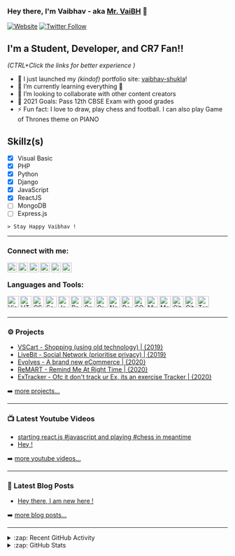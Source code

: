 ### Hey there, I'm Vaibhav - aka [Mr. VaiBH][google_mrvaibh] 👋

[![Website](https://img.shields.io/website?label=vaibhavshukla.ml&style=for-the-badge&url=https://vaibhav-shukla.herokuapp.com)](https://vaibhav-shukla.herokuapp.com)
[![Twitter Follow](https://img.shields.io/twitter/follow/mrvaibh0?color=1DA1F2&logo=twitter&style=for-the-badge)](https://twitter.com/intent/follow?original_referer=https%3A%2F%2Fgithub.com%2Fmr-vaibh&screen_name=MrVaiBH0)

## I'm a Student, Developer, and CR7 Fan!!

_(CTRL+Click the links for better experience )_

- 🔭 I just launched my _(kindof)_ portfolio site: [vaibhav-shukla][portfolio]!
- 🌱 I’m currently learning everything 🤣
- 👯 I’m looking to collaborate with other content creators
- 🥅 2021 Goals: Pass 12th CBSE Exam with good grades
- ⚡ Fun fact: I love to draw, play chess and football. I can also play Game of Thrones theme on PIANO

## Skillz(s)
- [x] Visual Basic
- [x] PHP
- [x] Python
- [x] Django
- [x] JavaScript
- [x] ReactJS
- [ ] MongoDB
- [ ] Express.js

``` > Stay Happy Vaibhav ! ```

---
<!-- ### Spotify Playing 🎧

[<img src="https://now-playing-codestackr.vercel.app/api/spotify-playing" alt="mrvaibh Spotify Playing" width="350" />](https://open.spotify.com/user/swyqyimdc12jajde4vpwd2x1b) -->

### Connect with me:

[<img align="left" alt="mrvaibh.ml" width="22px" src="https://raw.githubusercontent.com/iconic/open-iconic/master/svg/globe.svg" />][website]
[<img align="left" alt="mrvaibh | YouTube" width="22px" src="https://cdn.jsdelivr.net/npm/simple-icons@v3/icons/youtube.svg" />][youtube]
[<img align="left" alt="MrVaiBH0 | Twitter" width="22px" src="https://cdn.jsdelivr.net/npm/simple-icons@v3/icons/twitter.svg" />][twitter]
[<img align="left" alt="mrvaibh0 | Facebook" width="22px" src="https://cdn.jsdelivr.net/npm/simple-icons@v3/icons/facebook.svg" />][facebook]
[<img align="left" alt="mrvaibh0 | Instagram" width="22px" src="https://cdn.jsdelivr.net/npm/simple-icons@v3/icons/instagram.svg" />][instagram]
[<img align="left" alt="mrvaibh0 | LinkedIn" width="22px" src="https://cdn.jsdelivr.net/npm/simple-icons@v3/icons/linkedin.svg" />][linkedin]

<br />

### Languages and Tools:

[<img align="left" alt="Visual Studio Code" width="26px" src="https://raw.githubusercontent.com/github/explore/80688e429a7d4ef2fca1e82350fe8e3517d3494d/topics/visual-studio-code/visual-studio-code.png" />](#)
[<img align="left" alt="HTML5" width="26px" src="https://raw.githubusercontent.com/github/explore/80688e429a7d4ef2fca1e82350fe8e3517d3494d/topics/html/html.png" />](#)
[<img align="left" alt="CSS3" width="26px" src="https://raw.githubusercontent.com/github/explore/80688e429a7d4ef2fca1e82350fe8e3517d3494d/topics/css/css.png" />](#)
[<img align="left" alt="Sass" width="26px" src="https://raw.githubusercontent.com/github/explore/80688e429a7d4ef2fca1e82350fe8e3517d3494d/topics/sass/sass.png" />](#)
[<img align="left" alt="JavaScript" width="26px" src="https://raw.githubusercontent.com/github/explore/80688e429a7d4ef2fca1e82350fe8e3517d3494d/topics/javascript/javascript.png" />](#)
[<img align="left" alt="React" width="26px" src="https://raw.githubusercontent.com/github/explore/80688e429a7d4ef2fca1e82350fe8e3517d3494d/topics/react/react.png" />](#)
[<img align="left" alt="Gatsby" width="26px" src="https://raw.githubusercontent.com/github/explore/e94815998e4e0713912fed477a1f346ec04c3da2/topics/gatsby/gatsby.png" />](#)
[<img align="left" alt="GraphQL" width="26px" src="https://raw.githubusercontent.com/github/explore/80688e429a7d4ef2fca1e82350fe8e3517d3494d/topics/graphql/graphql.png" />](#)
[<img align="left" alt="Node.js" width="26px" src="https://raw.githubusercontent.com/github/explore/80688e429a7d4ef2fca1e82350fe8e3517d3494d/topics/nodejs/nodejs.png" />](#)
[<img align="left" alt="Deno" width="26px" src="https://raw.githubusercontent.com/github/explore/361e2821e2dea67711cde99c9c40ed357061cf27/topics/deno/deno.png" />](#)
[<img align="left" alt="SQL" width="26px" src="https://raw.githubusercontent.com/github/explore/80688e429a7d4ef2fca1e82350fe8e3517d3494d/topics/sql/sql.png" />](#)
[<img align="left" alt="MySQL" width="26px" src="https://raw.githubusercontent.com/github/explore/80688e429a7d4ef2fca1e82350fe8e3517d3494d/topics/mysql/mysql.png" />](#)
[<img align="left" alt="MongoDB" width="26px" src="https://raw.githubusercontent.com/github/explore/80688e429a7d4ef2fca1e82350fe8e3517d3494d/topics/mongodb/mongodb.png" />](#)
[<img align="left" alt="Git" width="26px" src="https://raw.githubusercontent.com/github/explore/80688e429a7d4ef2fca1e82350fe8e3517d3494d/topics/git/git.png" />](#)
[<img align="left" alt="GitHub" width="26px" src="https://raw.githubusercontent.com/github/explore/78df643247d429f6cc873026c0622819ad797942/topics/github/github.png" />](#)
[<img align="left" alt="Terminal" width="26px" src="https://raw.githubusercontent.com/github/explore/80688e429a7d4ef2fca1e82350fe8e3517d3494d/topics/terminal/terminal.png" />](#)

<br />
<br />

---

### ⚙️ Projects

- [VSCart - Shopping (using old technology) | {2019}](https://vscart.herokuapp.com)
- [LiveBit - Social Network (prioritise privacy) | {2019}](https://livebit.herokuapp.com)
- [Evolves - A brand new eCommerce | {2020}](https://evolves.herokuapp.com)
- [ReMART - Remind Me At Right Time | {2020}](https://remart.herokuapp.com)
- [ExTracker - Ofc it don't track ur Ex, its an exercise Tracker | {2020}](https://extracker.herokuapp.com)

➡️ [more projects...](https://linkrr.in/mrvaibh)

---

### 📺 Latest Youtube Videos

<!-- YOUTUBE:START -->
- [starting react.js #javascript and playing #chess in meantime](https://www.youtube.com/watch?v=kc075ChqbmU)
- [Hey !](https://www.youtube.com/watch?v=xVP_iEOAKic)
<!-- YOUTUBE:END -->

➡️ [more youtube videos...](https://www.youtube.com/channel/UCdokRgcJAzSSj-NAvoWs-ug)

---

### 📕 Latest Blog Posts

<!-- BLOG-POST-LIST:START -->
- [Hey there, I am new here !](https://dev.to/mrvaibh/hey-there-i-am-new-here-3p1i)
<!-- BLOG-POST-LIST:END -->

➡️ [more blog posts...](https://dev.to/mrvaibh)

---

<details>
  <summary>:zap: Recent GitHub Activity</summary>
  
<!--START_SECTION:activity-->
1. 🗣 Commented on [#417](https://github.com/bombardier-gif/covid-vaccine-booking/issues/417) in [bombardier-gif/covid-vaccine-booking](https://github.com/bombardier-gif/covid-vaccine-booking)
<!--END_SECTION:activity-->

</details>

<details>
  <summary>:zap: GitHub Stats</summary>

  <img align="left" alt="Vaibhav Shukla's GitHub Stats" src="https://github-readme-stats.vercel.app/api?username=mr-vaibh&show_icons=true&hide_border=true" />

</details>

[google_mrvaibh]: https://www.google.com/search?q=mrvaibh
[website]: http://mrvaibh.ml
[portfolio]: https://vaibhav-shukla.herokuapp.com
[twitter]: https://twitter.com/MrVaiBH0
[youtube]: https://www.youtube.com/channel/UCdokRgcJAzSSj-NAvoWs-ug
[facebook]: https://facebook.com/MrVaiBH0
[instagram]: https://instagram.com/mrvaibh0
[linkedin]: https://linkedin.com/in/mrvaibh

